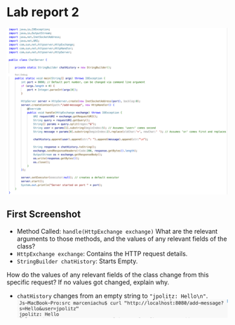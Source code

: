 # Lab report 2

![Alt text](1code.png)

## First Screenshot
* Method Called: `handle(HttpExchange exchange)`
What are the relevant arguments to those methods, and the values of any relevant fields of the class?
* `HttpExchange exchange`: Contains the HTTP request details.
* `StringBuilder chatHistory`: Starts Empty.

How do the values of any relevant fields of the class change from this specific request? If no values got changed, explain why.
* `chatHistory` changes from an empty string to `"jpolitz: Hello\n"`.
![Alt text](lab2first.png)
